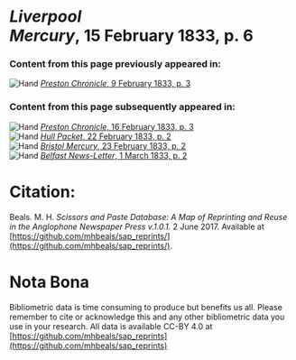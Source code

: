 # *Liverpool Mercury*, 15 February 1833, p. 6  
  
### Content from this page previously appeared in:  
![Hand](http://scissorsandpaste.net/wp-content/uploads/2017/06/smallhandpointer.png) [*Preston Chronicle*, 9 February 1833, p. 3](https://mhbeals.github.io/sap_html/Preston-Chronicle/Preston-Chronicle-9-February-1833-p-3)  
  
### Content from this page subsequently appeared in:  
![Hand](http://scissorsandpaste.net/wp-content/uploads/2017/06/smallhandpointer.png) [*Preston Chronicle*, 16 February 1833, p. 3](https://mhbeals.github.io/sap_html/Preston-Chronicle/Preston-Chronicle-16-February-1833-p-3)  
![Hand](http://scissorsandpaste.net/wp-content/uploads/2017/06/smallhandpointer.png) [*Hull Packet*, 22 February 1833, p. 2](https://mhbeals.github.io/sap_html/Hull-Packet/Hull-Packet-22-February-1833-p-2)  
![Hand](http://scissorsandpaste.net/wp-content/uploads/2017/06/smallhandpointer.png) [*Bristol Mercury*, 23 February 1833, p. 2](https://mhbeals.github.io/sap_html/Bristol-Mercury/Bristol-Mercury-23-February-1833-p-2)  
![Hand](http://scissorsandpaste.net/wp-content/uploads/2017/06/smallhandpointer.png) [*Belfast News-Letter*, 1 March 1833, p. 2](https://mhbeals.github.io/sap_html/Belfast-News-Letter/Belfast-News-Letter-1-March-1833-p-2)  


# Citation: 

Beals. M. H. *Scissors and Paste Database: A Map of Reprinting and Reuse in the Anglophone Newspaper Press v.1.0.1.* 2 June 2017. Available at [https://github.com/mhbeals/sap_reprints/](https://github.com/mhbeals/sap_reprints/). 

# Nota Bona

Bibliometric data is time consuming to produce but benefits us all. Please remember to cite or acknowledge this and any other bibliometric data you use in your research. All data is available CC-BY 4.0 at [https://github.com/mhbeals/sap_reprints](https://github.com/mhbeals/sap_reprints)